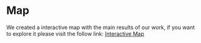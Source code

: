 # Map

We created a interactive map with the main results of our work, if you want to explore it please visit the follow link: [Interactive Map](https://rpubs.com/oleon12/633121)
